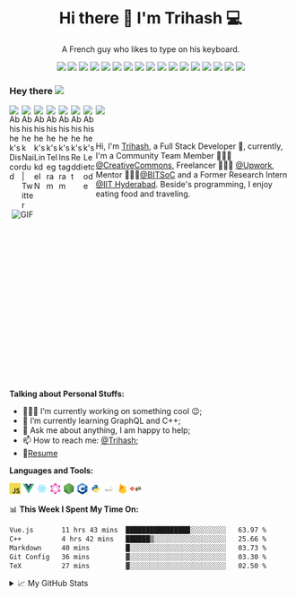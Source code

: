 <h1 align='center'>
  Hi there 👋 I'm Trihash 💻
</h1>

<p align='center'>
  A French guy who likes to type on his keyboard.
</p>

<p align='center'>
  <img src="https://img.shields.io/badge/node.js%20-%2343853D.svg?&style=for-the-badge&logo=node.js&logoColor=white"/>
  <img src="https://img.shields.io/badge/javascript%20-%23323330.svg?&style=for-the-badge&logo=javascript&logoColor=%23F7DF1E"/>
  <img src="https://img.shields.io/badge/typescript%20-%23007ACC.svg?&style=for-the-badge&logo=typescript&logoColor=white"/>
  <img src="https://img.shields.io/badge/html5%20-%23E34F26.svg?&style=for-the-badge&logo=html5&logoColor=white"/>
  <img src="https://img.shields.io/badge/css3%20-%231572B6.svg?&style=for-the-badge&logo=css3&logoColor=white"/>
  <img src="https://img.shields.io/badge/python%20-%2314354C.svg?&style=for-the-badge&logo=python&logoColor=white"/>
  <img src="https://img.shields.io/badge/php-%23777BB4.svg?&style=for-the-badge&logo=php&logoColor=white"/>
  <img src="https://img.shields.io/badge/mysql-%2300f.svg?&style=for-the-badge&logo=mysql&logoColor=white"/>
  <img src="https://img.shields.io/badge/jquery%20-%230769AD.svg?&style=for-the-badge&logo=jquery&logoColor=white"/>
  <img src="https://img.shields.io/badge/laravel%20-%23FF2D20.svg?&style=for-the-badge&logo=laravel&logoColor=white"/>
  <img src="https://img.shields.io/badge/apache%20-%23D42029.svg?&style=for-the-badge&logo=apache&logoColor=white"/>
  <img src="https://img.shields.io/badge/nginx%20-%23009639.svg?&style=for-the-badge&logo=nginx&logoColor=white"/>
  <img src="https://img.shields.io/badge/git%20-%23F05033.svg?&style=for-the-badge&logo=git&logoColor=white"/>
  <img src="https://img.shields.io/badge/AWS%20-%23FF9900.svg?&style=for-the-badge&logo=amazon-aws&logoColor=white"/>
  <img src="https://img.shields.io/badge/Google%20Cloud%20-%234285F4.svg?&style=for-the-badge&logo=google-cloud&logoColor=white"/>
  <img src="https://img.shields.io/badge/azure%20-%230072C6.svg?&style=for-the-badge&logo=azure-devops&logoColor=white"/>
  <img src="https://img.shields.io/badge/DigitalOcean-%230167ff.svg?&style=for-the-badge&logo=digitalOcean&logoColor=white"/>
</p>

### Hey there <img src="https://media.giphy.com/media/hvRJCLFzcasrR4ia7z/giphy.gif" width="25px">
<a href="https://discord.gg/qUbApEc">
  <img align="left" alt="Abhishek's Discord" width="22px" src="https://cdn.jsdelivr.net/npm/simple-icons@v3/icons/discord.svg" />
</a>
<a href="https://twitter.com/geeky_abhiz">
  <img align="left" alt="Abhishek Naidu | Twitter" width="22px" src="https://cdn.jsdelivr.net/npm/simple-icons@v3/icons/twitter.svg" />
</a>
<a href="https://www.linkedin.com/in/abhisheknaiidu/">
  <img align="left" alt="Abhishek's LinkdeIN" width="22px" src="https://cdn.jsdelivr.net/npm/simple-icons@v3/icons/linkedin.svg" />
</a>
<a href="https://t.me/abhisheknaiidu">
  <img align="left" alt="Abhishek's Telegram" width="22px" src="https://cdn.jsdelivr.net/npm/simple-icons@v3/icons/telegram.svg" />
</a>
<a href="https://www.instagram.com/abhisheknaiidu/">
  <img align="left" alt="Abhishek's Instagram" width="22px" src="https://cdn.jsdelivr.net/npm/simple-icons@v3/icons/instagram.svg" />
</a>
<a href="https://www.reddit.com/user/geekyabhi/">
  <img align="left" alt="Abhishek's Reddit" width="22px" src="https://cdn.jsdelivr.net/npm/simple-icons@v3/icons/reddit.svg" />
</a>
<a href="https://leetcode.com/abhisheknaiidu/">
  <img align="left" alt="Abhishek's Leetcode" width="22px" src="https://cdn.jsdelivr.net/npm/simple-icons@v3/icons/leetcode.svg" />
</a>

![](https://visitor-badge.glitch.me/badge?page_id=abhisheknaiidu.abhisheknaiidu)

<br />

Hi, I'm [Trihash](https://github.com/trihash), a Full Stack Developer 🚀, currently, I'm a Community Team Member 🙍🏽‍♂️ [@CreativeCommons](https://github.com/creativecommons), Freelancer 👨🏽‍💻 [@Upwork](https://www.upwork.com/), Mentor 👨🏽‍💼[@BITSoC](https://github.com/BITSoC) and a Former Research Intern [@IIT Hyderabad](https://iith.ac.in/). Beside's programming, I enjoy eating food and traveling.

  <img align="right" alt="GIF" src="https://github.com/abhisheknaiidu/abhisheknaiidu/blob/master/code.gif?raw=true" width="500" height="320" />
  
**Talking about Personal Stuffs:**

- 👨🏽‍💻 I’m currently working on something cool :wink:;
- 🌱 I’m currently learning GraphQL and C++; 
- 💬 Ask me about anything, I am happy to help;
- 📫 How to reach me: [@Trihash](https://twitter.com/Trihash);
- 📝[Resume](https://drive.google.com/file/d/10GKdScol1BXsMQmSVO30rswZ8lqkakmy/view)

**Languages and Tools:**  

<code><img height="20" src="https://raw.githubusercontent.com/github/explore/80688e429a7d4ef2fca1e82350fe8e3517d3494d/topics/javascript/javascript.png"></code>
<code><img height="20" src="https://raw.githubusercontent.com/github/explore/80688e429a7d4ef2fca1e82350fe8e3517d3494d/topics/vue/vue.png"></code>
<code><img height="20" src="https://raw.githubusercontent.com/github/explore/80688e429a7d4ef2fca1e82350fe8e3517d3494d/topics/react/react.png"></code>
<code><img height="20" src="https://raw.githubusercontent.com/github/explore/5c058a388828bb5fde0bcafd4bc867b5bb3f26f3/topics/graphql/graphql.png"></code>
<code><img height="20" src="https://raw.githubusercontent.com/github/explore/80688e429a7d4ef2fca1e82350fe8e3517d3494d/topics/nodejs/nodejs.png"></code>
<code><img height="20" src="https://raw.githubusercontent.com/github/explore/80688e429a7d4ef2fca1e82350fe8e3517d3494d/topics/cpp/cpp.png"></code>
<code><img height="20" src="https://raw.githubusercontent.com/github/explore/80688e429a7d4ef2fca1e82350fe8e3517d3494d/topics/python/python.png"></code>
<code><img height="20" src="https://raw.githubusercontent.com/github/explore/80688e429a7d4ef2fca1e82350fe8e3517d3494d/topics/mysql/mysql.png"></code>
<code><img height="20" src="https://raw.githubusercontent.com/github/explore/80688e429a7d4ef2fca1e82350fe8e3517d3494d/topics/firebase/firebase.png"></code>
<code><img height="20" src="https://raw.githubusercontent.com/github/explore/80688e429a7d4ef2fca1e82350fe8e3517d3494d/topics/git/git.png"></code>

📊 **This Week I Spent My Time On:**
<!--START_SECTION:waka-->
```text
Vue.js       11 hrs 43 mins  ████████████████░░░░░░░░░   63.97 % 
C++          4 hrs 42 mins   ██████▒░░░░░░░░░░░░░░░░░░   25.66 % 
Markdown     40 mins         █░░░░░░░░░░░░░░░░░░░░░░░░   03.73 % 
Git Config   36 mins         ▓░░░░░░░░░░░░░░░░░░░░░░░░   03.30 % 
TeX          27 mins         ▓░░░░░░░░░░░░░░░░░░░░░░░░   02.50 % 
```
<!--END_SECTION:waka-->

<details>
<summary>📈 My GitHub Stats</summary>

<p align="center"> <img src="https://github-readme-stats.vercel.app/api?username=trihash&show_icons=true&theme=gotham" alt="trihash" />

</details>


